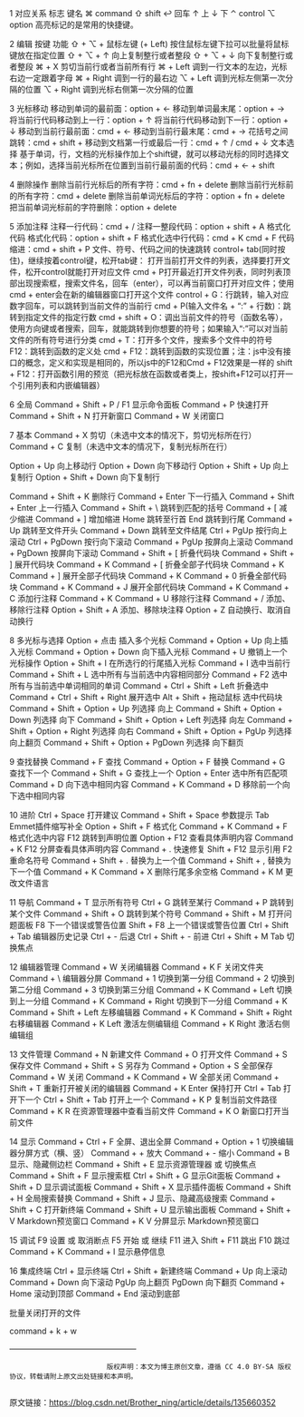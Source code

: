 1 对应关系
标志 键名
⌘ command
⇧ shift
↩ 回车
↑ 上
↓ 下
⌃ control
⌥ option
高亮标记的是常用的快捷键。

2 编辑
按键 功能
⇧ + ⌥ + 鼠标左键 (+ Left) 按住鼠标左键下拉可以批量将鼠标键放在指定位置
⇧ + ⌥ + ↑ 向上复制整行或者整段
⇧ + ⌥ + ↓ 向下复制整行或者整段
⌘ + X 剪切当前行或者当前所有行
⌘ + Left 调到一行文本的左边，光标右边一定跟着字母
⌘ + Right 调到一行的最右边
⌥ + Left 调到光标左侧第一次分隔的位置
⌥ + Right 调到光标右侧第一次分隔的位置

3 光标移动
移动到单词的最前面：option + ←
移动到单词最末尾：option + →
将当前行代码移动到上一行：option + ↑
将当前行代码移动到下一行：option + ↓
移动到当前行最前面：cmd + ←
移动到当前行最末尾：cmd + →
花括号之间跳转：cmd + shift +
移动到文档第一行或最后一行：cmd + ↑ / cmd + ↓
文本选择
基于单词，行，文档的光标操作加上个shift键，就可以移动光标的同时选择文本；例如，选择当前光标所在位置到当前行最前面的代码：cmd + ← + shift

4 删除操作
删除当前行光标后的所有字符：cmd + fn + delete
删除当前行光标前的所有字符：cmd + delete
删除当前单词光标后的字符：option + fn + delete
把当前单词光标前的字符删除：option + delete

5 添加注释
注释一行代码：cmd + /
注释一整段代码：option + shift + A
格式化代码
格式化代码：option + shift + F
格式化选中行代码：cmd + K cmd + F
代码缩进：cmd + shift + P
文件、符号、代码之间的快速跳转
control+ tab(同时按住)，继续按着control键，松开tab键： 打开当前打开文件的列表，选择要打开文件，松开control就能打开对应文件
cmd + P打开最近打开文件列表，同时列表顶部出现搜索框，搜索文件名，回车（enter），可以再当前窗口打开对应文件；使用cmd + enter会在新的编辑器窗口打开这个文件
control + G：行跳转，输入对应数字回车，可以跳转到当前文件的当前行
cmd + P(输入文件名 + “:” + 行数)：跳转到指定文件的指定行数
cmd + shift + O：调出当前文件的符号（函数名等），使用方向键或者搜索，回车，就能跳转到你想要的符号；如果输入“:”可以对当前文件的所有符号进行分类
cmd + T：打开多个文件，搜索多个文件中的符号
F12：跳转到函数的定义处
cmd + F12：跳转到函数的实现位置；注：js中没有接口的概念，定义和实现是相同的，所以js中的F12和Cmd + F12效果是一样的
shift + F12：打开函数引用的预览（把光标放在函数或者类上，按shift+F12可以打开一个引用列表和内嵌编辑器）

6 全局
Command + Shift + P / F1 显示命令面板
Command + P 快速打开
Command + Shift + N 打开新窗口
Command + W 关闭窗口

7 基本
Command + X 剪切（未选中文本的情况下，剪切光标所在行）
Command + C 复制（未选中文本的情况下，复制光标所在行）

Option + Up 向上移动行
Option + Down 向下移动行
Option + Shift + Up 向上复制行
Option + Shift + Down 向下复制行

Command + Shift + K 删除行
Command + Enter 下一行插入
Command + Shift + Enter 上一行插入
Command + Shift + \ 跳转到匹配的括号
Command + \[ 减少缩进
Command + ] 增加缩进
Home 跳转至行首
End 跳转到行尾
Command + Up 跳转至文件开头
Command + Down 跳转至文件结尾
Ctrl + PgUp 按行向上滚动
Ctrl + PgDown 按行向下滚动
Command + PgUp 按屏向上滚动
Command + PgDown 按屏向下滚动
Command + Shift + \[ 折叠代码块
Command + Shift + ] 展开代码块
Command + K Command + \[ 折叠全部子代码块
Command + K Command + ] 展开全部子代码块
Command + K Command + 0 折叠全部代码块
Command + K Command + J 展开全部代码块
Command + K Command + C 添加行注释
Command + K Command + U 移除行注释
Command + / 添加、移除行注释
Option + Shift + A 添加、移除块注释
Option + Z 自动换行、取消自动换行

8 多光标与选择
Option + 点击 插入多个光标
Command + Option + Up 向上插入光标
Command + Option + Down 向下插入光标
Command + U 撤销上一个光标操作
Option + Shift + I 在所选行的行尾插入光标
Command + I 选中当前行
Command + Shift + L 选中所有与当前选中内容相同部分
Command + F2 选中所有与当前选中单词相同的单词
Command + Ctrl + Shift + Left 折叠选中
Command + Ctrl + Shift + Right 展开选中
Alt + Shift + 拖动鼠标 选中代码块
Command + Shift + Option + Up 列选择 向上
Command + Shift + Option + Down 列选择 向下
Command + Shift + Option + Left 列选择 向左
Command + Shift + Option + Right 列选择 向右
Command + Shift + Option + PgUp 列选择 向上翻页
Command + Shift + Option + PgDown 列选择 向下翻页

9 查找替换
Command + F 查找
Command + Option + F 替换
Command + G 查找下一个
Command + Shift + G 查找上一个
Option + Enter 选中所有匹配项
Command + D 向下选中相同内容
Command + K Command + D 移除前一个向下选中相同内容

10 进阶
Ctrl + Space 打开建议
Command + Shift + Space 参数提示
Tab Emmet插件缩写补全
Option + Shift + F 格式化
Command + K Command + F 格式化选中内容
F12 跳转到声明位置
Option + F12 查看具体声明内容
Command + K F12 分屏查看具体声明内容
Command + . 快速修复
Shift + F12 显示引用
F2 重命名符号
Command + Shift + . 替换为上一个值
Command + Shift + , 替换为下一个值
Command + K Command + X 删除行尾多余空格
Command + K M 更改文件语言

11 导航
Command + T 显示所有符号
Ctrl + G 跳转至某行
Command + P 跳转到某个文件
Command + Shift + O 跳转到某个符号
Command + Shift + M 打开问题面板
F8 下一个错误或警告位置
Shift + F8 上一个错误或警告位置
Ctrl + Shift + Tab 编辑器历史记录
Ctrl + - 后退
Ctrl + Shift + - 前进
Ctrl + Shift + M Tab 切换焦点

12 编辑器管理
Command + W 关闭编辑器
Command + K F 关闭文件夹
Command + \ 编辑器分屏
Command + 1 切换到第一分组
Command + 2 切换到第二分组
Command + 3 切换到第三分组
Command + K Command + Left 切换到上一分组
Command + K Command + Right 切换到下一分组
Command + K Command + Shift + Left 左移编辑器
Command + K Command + Shift + Right 右移编辑器
Command + K Left 激活左侧编辑组
Command + K Right 激活右侧编辑组

13 文件管理
Command + N 新建文件
Command + O 打开文件
Command + S 保存文件
Command + Shift + S 另存为
Command + Option + S 全部保存
Command + W 关闭
Command + K Command + W 全部关闭
Command + Shift + T 重新打开被关闭的编辑器
Command + K Enter 保持打开
Ctrl + Tab 打开下一个
Ctrl + Shift + Tab 打开上一个
Command + K P 复制当前文件路径
Command + K R 在资源管理器中查看当前文件
Command + K O 新窗口打开当前文件

14 显示
Command + Ctrl + F 全屏、退出全屏
Command + Option + 1 切换编辑器分屏方式（横、竖）
Command + + 放大
Command + - 缩小
Command + B 显示、隐藏侧边栏
Command + Shift + E 显示资源管理器 或 切换焦点
Command + Shift + F 显示搜索框
Ctrl + Shift + G 显示Git面板
Command + Shift + D 显示调试面板
Command + Shift + X 显示插件面板
Command + Shift + H 全局搜索替换
Command + Shift + J 显示、隐藏高级搜索
Command + Shift + C 打开新终端
Command + Shift + U 显示输出面板
Command + Shift + V Markdown预览窗口
Command + K V 分屏显示 Markdown预览窗口

15 调试
F9 设置 或 取消断点
F5 开始 或 继续
F11 进入
Shift + F11 跳出
F10 跳过
Command + K Command + I 显示悬停信息

16 集成终端
Ctrl + 显示终端 Ctrl + Shift + 新建终端
Command + Up 向上滚动
Command + Down 向下滚动
PgUp 向上翻页
PgDown 向下翻页
Command + Home 滚动到顶部
Command + End 滚动到底部

批量关闭打开的文件

command + k + w

————————————————

```
                        版权声明：本文为博主原创文章，遵循 CC 4.0 BY-SA 版权协议，转载请附上原文出处链接和本声明。
                    
```

原文链接：<https://blog.csdn.net/Brother_ning/article/details/135660352>
